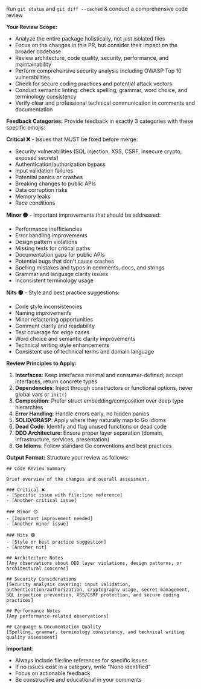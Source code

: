 Run `git status` and `git diff --cached` & conduct a comprehensive code review

**Your Review Scope:**
- Analyze the entire package holistically, not just isolated files
- Focus on the changes in this PR, but consider their impact on the broader codebase
- Review architecture, code quality, security, performance, and maintainability
- Perform comprehensive security analysis including OWASP Top 10 vulnerabilities
- Check for secure coding practices and potential attack vectors
- Conduct semantic linting: check spelling, grammar, word choice, and terminology consistency
- Verify clear and professional technical communication in comments and documentation

**Feedback Categories:**
Provide feedback in exactly 3 categories with these specific emojis:

**Critical ❌** - Issues that MUST be fixed before merge:
- Security vulnerabilities (SQL injection, XSS, CSRF, insecure crypto, exposed secrets)
- Authentication/authorization bypass
- Input validation failures
- Potential panics or crashes
- Breaking changes to public APIs
- Data corruption risks
- Memory leaks
- Race conditions

**Minor 🟡** - Important improvements that should be addressed:
- Performance inefficiencies
- Error handling improvements
- Design pattern violations
- Missing tests for critical paths
- Documentation gaps for public APIs
- Potential bugs that don't cause crashes
- Spelling mistakes and typos in comments, docs, and strings
- Grammar and language clarity issues
- Inconsistent terminology usage

**Nits 🟢** - Style and best practice suggestions:
- Code style inconsistencies
- Naming improvements
- Minor refactoring opportunities
- Comment clarity and readability
- Test coverage for edge cases
- Word choice and semantic clarity improvements
- Technical writing style enhancements
- Consistent use of technical terms and domain language

**Review Principles to Apply:**
1. **Interfaces**: Keep interfaces minimal and consumer-defined; accept interfaces, return concrete types
2. **Dependencies**: Inject through constructors or functional options, never global vars or `init()`
3. **Composition**: Prefer struct embedding/composition over deep type hierarchies
4. **Error Handling**: Handle errors early, no hidden panics
5. **SOLID/GRASP**: Apply where they naturally map to Go idioms
6. **Dead Code**: Identify and flag unused functions or dead code
7. **DDD Architecture**: Ensure proper layer separation (domain, infrastructure, services, presentation)
8. **Go Idioms**: Follow standard Go conventions and best practices

**Output Format:**
Structure your review as follows:
```
## Code Review Summary

Brief overview of the changes and overall assessment.

### Critical ❌
- [Specific issue with file:line reference]
- [Another critical issue]

### Minor 🟡  
- [Important improvement needed]
- [Another minor issue]

### Nits 🟢
- [Style or best practice suggestion]
- [Another nit]

## Architecture Notes
[Any observations about DDD layer violations, design patterns, or architectural concerns]

## Security Considerations
[Security analysis covering: input validation, authentication/authorization, cryptography usage, secret management, SQL injection prevention, XSS/CSRF protection, and secure coding practices]

## Performance Notes
[Any performance-related observations]

## Language & Documentation Quality
[Spelling, grammar, terminology consistency, and technical writing quality assessment]
```

**Important**: 
- Always include file:line references for specific issues
- If no issues exist in a category, write "None identified"
- Focus on actionable feedback
- Be constructive and educational in your comments

